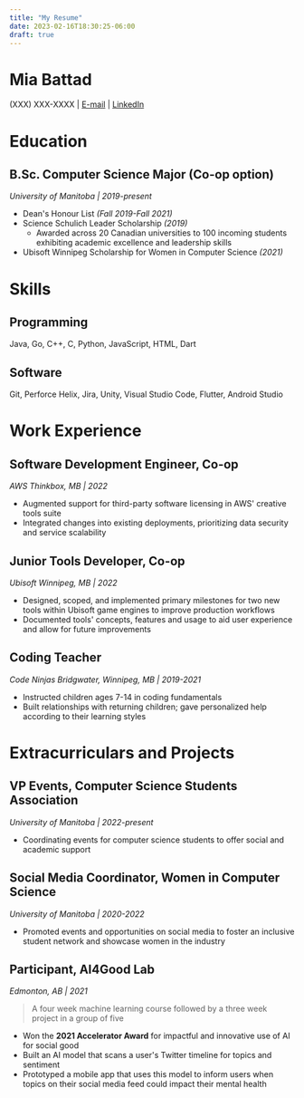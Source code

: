 ```yaml
---
title: "My Resume"
date: 2023-02-16T18:30:25-06:00
draft: true
---
```


# Mia Battad
(XXX) XXX-XXXX | [E-mail](battadm@myumanitoba.ca) | [LinkedIn](linkedin.com/in/mia-battad)

# Education
## **B.Sc. Computer Science Major** (Co-op option)
*University of Manitoba | 2019-present*
* Dean's Honour List *(Fall 2019-Fall 2021)*
* Science Schulich Leader Scholarship *(2019)*
    * Awarded across 20 Canadian universities to 100 incoming students exhibiting academic excellence and leadership skills
* Ubisoft Winnipeg Scholarship for Women in Computer Science *(2021)*

# Skills
## Programming
Java, Go, C++, C, Python, JavaScript, HTML, Dart

## Software
Git, Perforce Helix, Jira, Unity, Visual Studio Code, Flutter, Android Studio

# Work Experience
## Software Development Engineer, Co-op
*AWS Thinkbox, MB | 2022*
* Augmented support for third-party software licensing in AWS' creative tools suite
* Integrated changes into existing deployments, prioritizing data security and service scalability

## Junior Tools Developer, Co-op
*Ubisoft Winnipeg, MB | 2022*
* Designed, scoped, and implemented primary milestones for two new tools within Ubisoft game engines to improve production workflows
* Documented tools' concepts, features and usage to aid user experience and allow for future improvements

## Coding Teacher
*Code Ninjas Bridgwater, Winnipeg, MB | 2019-2021*
* Instructed children ages 7-14 in coding fundamentals
* Built relationships with returning children; gave personalized help according to their learning styles

# Extracurriculars and Projects
## VP Events, Computer Science Students Association
*University of Manitoba | 2022-present*
* Coordinating events for computer science students to offer social and academic support

## Social Media Coordinator, Women in Computer Science 
*University of Manitoba | 2020-2022*
* Promoted events and opportunities on social media to foster an inclusive student network and showcase women in the industry

## Participant, AI4Good Lab
*Edmonton, AB | 2021*
> A four week machine learning course followed by a three week project in a group of five
* Won the **2021 Accelerator Award** for impactful and innovative use of AI for social good
* Built an AI model that scans a user's Twitter timeline for topics and sentiment
* Prototyped a mobile app that uses this model to inform users when topics on their social media feed could impact their mental health